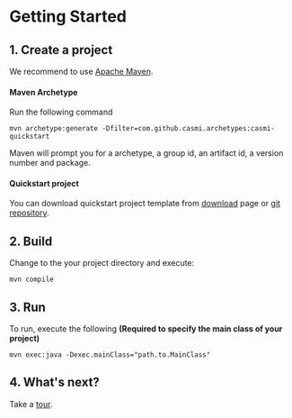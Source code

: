 # Getting Started

## 1. Create a project

We recommend to use [Apache Maven](http://maven.apache.org/).

#### Maven Archetype

Run the following command

    mvn archetype:generate -Dfilter=com.github.casmi.archetypes:casmi-quickstart

Maven will prompt you for a archetype, a group id, an artifact id, a version number and package.

#### Quickstart project

You can download quickstart project template from [download](download.html) page or [git repository](https://github.com/casmi/casmi-quickstart).

## 2. Build

Change to the your project directory and execute:

    mvn compile

## 3. Run

To run, execute the following **(Required to specify the main class of your project)**

    mvn exec:java -Dexec.mainClass="path.to.MainClass"

## 4. What's next?

Take a [tour](tour.html).

